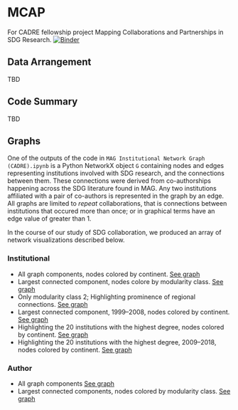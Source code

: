 # MCAP
For CADRE fellowship project Mapping Collaborations and Partnerships in SDG Research.
[![Binder](https://mybinder.org/badge_logo.svg)](https://mybinder.org/v2/gh/iuni-cadre/Fellow3-MCAP.git/master)
## Data Arrangement

TBD

## Code Summary

TBD

## Graphs

One of the outputs of the code in `MAG Institutional Network Graph (CADRE).ipynb`
is a Python NetworkX object `G` containing nodes and edges representing institutions involved with SDG research, and the connections between 
them. These connections were derived from co-authorships happening across the SDG literature found in MAG. Any two institutions affiliated with a pair of
co-authors is represented in the graph by an edge. All graphs are limited to *repeat* collaborations, that is connections between institutions that occured more than once; or in graphical terms have an edge value of greater than 1.

In the course of our study of SDG collaboration, we produced an array of network visualizations described below.

### Institutional

- All graph components, nodes colored by continent. [See graph](https://public.flourish.studio/visualisation/3820791/)
- Largest connected component, nodes colore by modularity class. [See graph](https://public.flourish.studio/visualisation/4449252/)
- Only modularity class 2; Highlighting prominence of regional connections. [See graph](https://public.flourish.studio/visualisation/4461554/)
- Largest connected component, 1999–2008, nodes colored by continent. [See graph](https://public.flourish.studio/visualisation/4321031/)
- Highlighting the 20 institutions with the highest degree, nodes colored by continent. [See graph](https://public.flourish.studio/visualisation/4461039/)
- Highlighting the 20 institutions with the highest degree, 2009–2018, nodes colored by continent. [See graph](https://public.flourish.studio/visualisation/4446921/)


### Author

- All graph components [See graph](https://public.flourish.studio/visualisation/4491303/)
- Largest connected components, nodes colored by modularity class. [See graph](https://public.flourish.studio/visualisation/4470016/)



